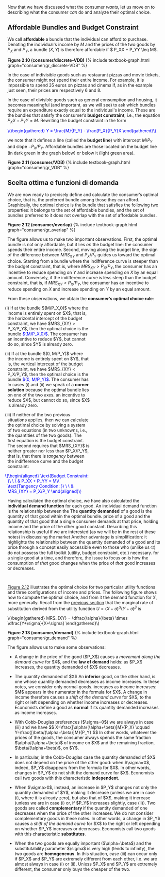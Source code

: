 



Now that we have discussed what the consumer <i>wants</i>, let us move on to describing what the consumer <i>can</i> do and analyze their optimal choice.


<h2 id="subsec_VDB">Affordable Bundles and Budget Constraint</h2>

We call <b>affordable</b> a bundle that the individual can afford to purchase. Denoting the individual's income by $M$ and the prices of the two goods by $P_X$ and $P_Y$, a bundle $(X,Y)$ is therefore affordable if $ P_XX + P_YY \leq M$.

<a id="gr_consumer/discrete-VDB"><strong>Figure 2.10 (consumer/discrete-VDB)</strong></a>
{% include textbook-graph.html graph="consumer/gr_discrete-VDB" %}

In the case of indivisible goods such as restaurant pizzas and movie tickets, the consumer might not spend their entire income. For example, it is impossible to spend 35 euros on pizzas and cinema if, as in the example just seen, their prices are respectively 6 and 8.

In the case of divisible goods such as general consumption and housing, it becomes meaningful (and important, as we will see) to ask which bundles require an expenditure exactly equal to the individual's income. These are the bundles that satisfy the consumer’s <b>budget constraint</b>, i.e., the equation $P_XX + P_YY = M$. Rewriting the budget constraint in the form
<p><span style="color: Blue;"> \(\begin{gathered} Y = \frac{M}{P_Y} - \frac{P_X}{P_Y}X \end{gathered}\) </span></p>

we note that it defines a line (called the <b>budget line</b>) with intercept $M/P_Y$ and slope $-P_X/P_Y$. Affordable bundles are those located on the budget line (in dark green in the graph below) or below it (light green area).

<a id="gr_consumer/VDB"><strong>Figure 2.11 (consumer/VDB)</strong></a>
{% include textbook-graph.html graph="consumer/gr_VDB" %}
































<h2 id="subsec_cons-opt">Scelta ottima e funzioni di domanda</h2>

We are now ready to precisely define and calculate the consumer’s optimal choice, that is, the preferred bundle among those they can afford. Graphically, the optimal choice is the bundle that satisfies the following two properties: it belongs to the set of affordable bundles, and the set of bundles preferred to it does not overlap with the set of affordable bundles.

<a id="gr_consumer/overlap"><strong>Figure 2.12 (consumer/overlap)</strong></a>
{% include textbook-graph.html graph="consumer/gr_overlap" %}

The figure allows us to make two important observations. First, the optimal bundle is not only affordable, but it lies <i>on</i> the budget line: the consumer spends their entire income. Second, moving along the budget line, the sign of the difference between $MRS_{XY}$ and $P_X/P_Y$ guides us toward the optimal choice. Starting from a bundle where the indifference curve is steeper than the budget constraint, that is, where $MRS_{XY} > P_X/P_Y$, the consumer has an incentive to reduce spending on $Y$ and increase spending on $X$ by an equal amount. Conversely, if the indifference curve is less steep than the budget constraint, that is, if $MRS_{XY} < P_X/P_Y$, the consumer has an incentive to reduce spending on $X$ and increase spending on $Y$ by an equal amount.

From these observations, we obtain the <b>consumer’s optimal choice rule</b>:

<style>
div.alfpar {
  text-indent: -3%;
  max-width: 54%;
  /*text-align: justify;*/
}
</style>



<div class="alfpar">
	<p>
		(i) If at the bundle $(M/P_X,0)$ where the income 
		is entirely spent on $X$, that is, the horizontal intercept
		of the budget constraint, we have $MRS_{XY} > P_X/P_Y$, then the optimal choice is the bundle <span style="color: Blue;">$(M/P_X,0)$</span>. The consumer has an incentive to reduce $Y$, but cannot do so, since $Y$ is already zero.
	</p>
    <p>
		(ii) If at the bundle $(0, M/P_Y)$ where the income
		is entirely spent on $Y$, that is, the vertical intercept
		of the budget constraint, we have $MRS_{XY} < P_X/P_Y$, then the optimal choice is the bundle <span style="color: Blue;">$(0, M/P_Y)$</span>. The consumer has
		<span class="marginnote">
		In cases (i) and (ii) we speak of a <b>corner solution</b> because the optimal bundle lies on one of the two axes.
		</span>
		an incentive to reduce $X$, but cannot do so, since $X$ is already zero.
	</p>
    <p>
		(iii) If neither of the two previous situations applies, then we can calculate the optimal choice by solving a system of two equations (in two unknowns, i.e., the quantities of the two goods). The first equation is the budget constraint. The second requires that $MRS_{XY}$ is neither greater nor less than $P_X/P_Y$, that is, that there is <i>tangency</i> between the indifference curve and the budget constraint:
		<p><span style="color: Blue;">
    \(\begin{aligned}
    \text{Budget Constraint: }\ \ \  &amp; P_XX + P_YY = M\\
    \text{Tangency Condition: }\ \ \  &amp; MRS_{XY} = P_X/P_Y
    \end{aligned}\)
		</span>
  </p>
	</p>
</div>






Having calculated the optimal choice, we have also calculated the <b>individual demand function</b> for each good. An individual demand function is the relationship between the
<span class="marginnote">
The <b>quantity demanded</b> of a good is the quantity of that good within the optimal bundle.
</span>
price of a good and the quantity of that good that a single consumer demands
at that price, holding income and the price of the other good constant. Describing this relationship is useful
if we are interested (as we will be in the rest of these notes) in discussing the market
<span class="marginnote">
Another advantage is simplification: it highlights the relationship between the quantity demanded of a good and its price through a concept easily accessible even to those who (unlike us 🤓) do not possess the full toolkit (utility, budget constraint, etc.) necessary.
</span>
for a single good at a time, and therefore, the issue to focus on is how the consumption of <i>that</i> good changes when the price of <i>that</i> good increases or decreases.








<br>


<a href="{{ site.baseurl }}/en/I/2/3#gr_consumer/overlap">Figure 2.12</a> illustrates the optimal choice for two particular utility functions and three configurations of income and prices. The following figure shows how to compute the optimal choice, and from it the demand function for $X$, more generally. Recall from the <a href="{{ site.baseurl }}/en/I/2/2#gr_consumer/cobb-s-pref">previous section</a> that the marginal rate of substitution derived from the utility function $U=(X+\sigma)^\alpha(Y+\sigma)^\beta$ is

  <p>
  \(\begin{gathered}
  MRS_{XY} = \dfrac{\alpha}{\beta} \times \dfrac{Y+\sigma}{X+\sigma}
  \end{gathered}\)
  </p>


<a id="gr_consumer/demand"><strong>Figure 2.13 (consumer/demand)</strong></a>
{% include textbook-graph.html graph="consumer/gr_demand" %}






The figure allows us to make some observations:

<ul>
  <li>
    <p>
    A change in the price of the good ($P_X$) causes a <i>movement along the demand curve</i> for $X$, and the <b>law of demand</b> holds: as $P_X$ increases, the quantity demanded of $X$ decreases.
    </p>
  </li>
  <li>
    <p id="normalgood">
    The quantity demanded of $X$
    <span class="marginnote">
    An <b>inferior</b> good, on the other hand, is one whose quantity demanded decreases as income increases. In these notes, we consider only normal goods.
    </span>
    increases as income increases: $M$ appears in the numerator in the formula for $X$. A change in income therefore causes a <i>shift of the demand curve</i> for $X$, to the right or left depending on whether income increases or decreases. Economists define a good as <b>normal</b> if its quantity demanded increases as income increases.
    </p>
  </li>
  <li>
    <p id="item_cobb-optchoice">
    With Cobb-Douglas preferences ($\sigma=0$) we are always in case (iii) and we have
    $$
    X=\frac{[\alpha/(\alpha+\beta)]M}{P_X}
    \qquad
    Y=\frac{[\beta/(\alpha+\beta)]M}{P_Y}
    $$
    In other words, whatever the prices of the goods, the consumer always spends the same fraction $\alpha/(\alpha+\beta)$ of income on $X$ and the remaining fraction, $\beta/(\alpha+\beta)$, on $Y$.
    </p>
  </li>
  <li>
    <p>
    In particular, in the Cobb-Douglas case the quantity demanded of $X$ does not depend on the price of the other good: when $\sigma=0$, indeed, $P_Y$ disappears from the formula for $X$. In other words, changes in $P_Y$ do not shift the demand curve for $X$. Economists call two goods with this characteristic <b>independent</b>.
    </p>
  </li>
  <li>
    <p>
    When $\sigma>0$, instead, an increase in $P_Y$ changes not only the quantity demanded of $Y$, making it decrease (unless we are in case (i), where it is already zero), but also that of $X$, making it increase (unless we are in case (i) or, if $P_Y$ increases slightly, case (ii)).
    <span class="marginnote">
    Two goods are called <b>complementary</b> if the quantity demanded of one decreases when the price of the other increases. We do not consider complementary goods in these notes.
    </span>
    In other words, a change in $P_Y$ causes a <i>shift of the demand curve</i> for $X$ to the right or left depending on whether $P_Y$ increases or decreases. Economists call two goods with this characteristic <b>substitutes</b>.
    </p>
  </li>
  <li>
    <p>
      When the two goods are equally important ($\alpha=\beta$) and the substitutability parameter $\sigma$ is very high (tends to infinity), the two goods are <b>homogeneous</b>. In this situation, case (iii) can occur only if $P_X$ and $P_Y$ are extremely different from each other, i.e. we are almost always in case (i) or (ii). Unless $P_X$ and $P_Y$ are extremely different, the consumer only buys the cheaper of the two.
    </p>
  </li>
</ul>










